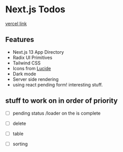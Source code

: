 # Next.js Todos

[vercel link](https://38-next-shadui-todo-lqrmcf2kf-booppenheimer.vercel.app/)
## Features

- Next.js 13 App Directory
- Radix UI Primitives
- Tailwind CSS
- Icons from [Lucide](https://lucide.dev)
- Dark mode 
- Server side rendering
- using react pending form! interesting stuff.

## stuff to work on in order of priority
- [ ] pending status /loader on the is complete
- [ ] delete
- [ ] table
- [ ] sorting

